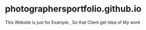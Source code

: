 # photographersportfolio.github.io
This Website is just for Example , So that Client get Idea of My work
